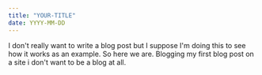```yaml
---
title: "YOUR-TITLE"
date: YYYY-MM-DD
---
```

I don't really want to write a blog post but I suppose I'm doing this to see how it works as an example.
So here we are. Blogging my first blog post on a site i don't want to be a blog at all.
